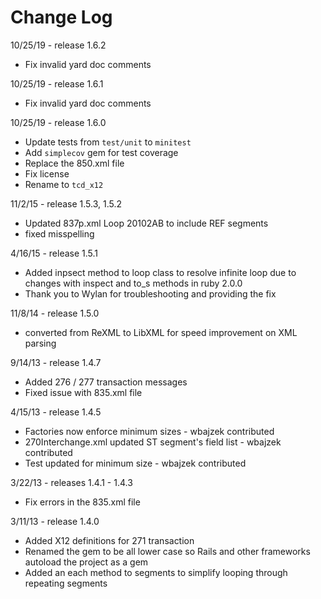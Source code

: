 # Change Log

10/25/19 - release 1.6.2
* Fix invalid yard doc comments

10/25/19 - release 1.6.1
* Fix invalid yard doc comments

10/25/19 - release 1.6.0
* Update tests from `test/unit` to `minitest`
* Add `simplecov` gem for test coverage
* Replace the 850.xml file
* Fix license
* Rename to `tcd_x12`

11/2/15 - release 1.5.3, 1.5.2
* Updated 837p.xml Loop 20102AB to include REF segments
* fixed misspelling

4/16/15 - release 1.5.1
* Added inpsect method to loop class to resolve infinite loop due to changes with inspect and to_s methods in ruby 2.0.0
* Thank you to Wylan for troubleshooting and providing the fix

11/8/14 - release 1.5.0
* converted from ReXML to LibXML for speed improvement on XML parsing

9/14/13 - release 1.4.7
* Added 276 / 277 transaction messages
* Fixed issue with 835.xml file

4/15/13 - release 1.4.5
* Factories now enforce minimum sizes - wbajzek contributed
* 270Interchange.xml updated ST segment's field list - wbajzek contributed
* Test updated for minimum size - wbajzek contributed

3/22/13 - releases 1.4.1 - 1.4.3
* Fix errors in the 835.xml file

3/11/13 - release 1.4.0
* Added X12 definitions for 271 transaction
* Renamed the gem to be all lower case so Rails and other frameworks autoload the project as a gem
* Added an each method to segments to simplify looping through repeating segments